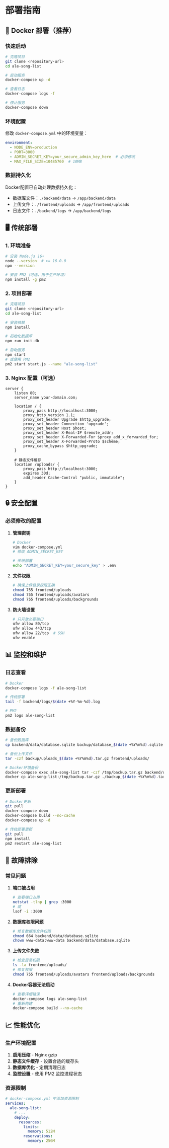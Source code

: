 # 部署指南

## 🐳 Docker 部署（推荐）

### 快速启动

```bash
# 克隆项目
git clone <repository-url>
cd ale-song-list

# 启动服务
docker-compose up -d

# 查看日志
docker-compose logs -f

# 停止服务
docker-compose down
```

### 环境配置

修改 `docker-compose.yml` 中的环境变量：

```yaml
environment:
  - NODE_ENV=production
  - PORT=3000
  - ADMIN_SECRET_KEY=your_secure_admin_key_here  # 必须修改
  - MAX_FILE_SIZE=10485760  # 10MB
```

### 数据持久化

Docker配置已自动处理数据持久化：
- 数据库文件：`./backend/data` → `/app/backend/data`
- 上传文件：`./frontend/uploads` → `/app/frontend/uploads`
- 日志文件：`./backend/logs` → `/app/backend/logs`

## 🖥️ 传统部署

### 1. 环境准备

```bash
# 安装 Node.js 16+
node --version  # >= 16.0.0
npm --version

# 安装 PM2（可选，用于生产环境）
npm install -g pm2
```

### 2. 项目部署

```bash
# 克隆项目
git clone <repository-url>
cd ale-song-list

# 安装依赖
npm install

# 初始化数据库
npm run init-db

# 启动服务
npm start
# 或使用 PM2
pm2 start start.js --name "ale-song-list"
```

### 3. Nginx 配置（可选）

```nginx
server {
    listen 80;
    server_name your-domain.com;

    location / {
        proxy_pass http://localhost:3000;
        proxy_http_version 1.1;
        proxy_set_header Upgrade $http_upgrade;
        proxy_set_header Connection 'upgrade';
        proxy_set_header Host $host;
        proxy_set_header X-Real-IP $remote_addr;
        proxy_set_header X-Forwarded-For $proxy_add_x_forwarded_for;
        proxy_set_header X-Forwarded-Proto $scheme;
        proxy_cache_bypass $http_upgrade;
    }

    # 静态文件缓存
    location /uploads/ {
        proxy_pass http://localhost:3000;
        expires 30d;
        add_header Cache-Control "public, immutable";
    }
}
```

## 🔒 安全配置

### 必须修改的配置

1. **管理密钥**
   ```bash
   # Docker
   vim docker-compose.yml
   # 修改 ADMIN_SECRET_KEY

   # 传统部署
   echo "ADMIN_SECRET_KEY=your_secure_key" > .env
   ```

2. **文件权限**
   ```bash
   # 确保上传目录权限正确
   chmod 755 frontend/uploads
   chmod 755 frontend/uploads/avatars
   chmod 755 frontend/uploads/backgrounds
   ```

3. **防火墙设置**
   ```bash
   # 只开放必要端口
   ufw allow 80/tcp
   ufw allow 443/tcp
   ufw allow 22/tcp  # SSH
   ufw enable
   ```

## 📊 监控和维护

### 日志查看

```bash
# Docker
docker-compose logs -f ale-song-list

# 传统部署
tail -f backend/logs/$(date +%Y-%m-%d).log

# PM2
pm2 logs ale-song-list
```

### 数据备份

```bash
# 备份数据库
cp backend/data/database.sqlite backup/database_$(date +%Y%m%d).sqlite

# 备份上传文件
tar -czf backup/uploads_$(date +%Y%m%d).tar.gz frontend/uploads/

# Docker环境备份
docker-compose exec ale-song-list tar -czf /tmp/backup.tar.gz backend/data frontend/uploads
docker cp ale-song-list:/tmp/backup.tar.gz ./backup_$(date +%Y%m%d).tar.gz
```

### 更新部署

```bash
# Docker更新
git pull
docker-compose down
docker-compose build --no-cache
docker-compose up -d

# 传统部署更新
git pull
npm install
pm2 restart ale-song-list
```

## 🚨 故障排除

### 常见问题

1. **端口被占用**
   ```bash
   # 查看端口占用
   netstat -tlnp | grep :3000
   # 或
   lsof -i :3000
   ```

2. **数据库权限问题**
   ```bash
   # 修复数据库文件权限
   chmod 664 backend/data/database.sqlite
   chown www-data:www-data backend/data/database.sqlite
   ```

3. **上传文件失败**
   ```bash
   # 检查目录权限
   ls -la frontend/uploads/
   # 修复权限
   chmod 755 frontend/uploads/avatars frontend/uploads/backgrounds
   ```

4. **Docker容器无法启动**
   ```bash
   # 查看详细错误
   docker-compose logs ale-song-list
   # 重新构建
   docker-compose build --no-cache
   ```

## 📈 性能优化

### 生产环境配置

1. **启用压缩** - Nginx gzip
2. **静态文件缓存** - 设置合适的缓存头
3. **数据库优化** - 定期清理日志
4. **监控设置** - 使用 PM2 监控进程状态

### 资源限制

```yaml
# docker-compose.yml 中添加资源限制
services:
  ale-song-list:
    # ...
    deploy:
      resources:
        limits:
          memory: 512M
        reservations:
          memory: 256M
``` 